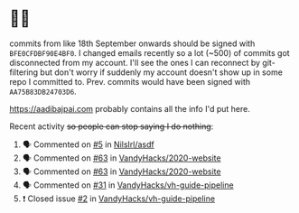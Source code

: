 # 👋🏻
<!--
**aadibajpai/aadibajpai** is a ✨ _special_ ✨ repository because its `README.md` (this file) appears on your GitHub profile.
-->
commits from like 18th September onwards should be signed with `BFE0CFDBF90E4BF0`. I changed emails recently so a lot (~500) of commits got disconnected from my account. I'll see the ones I can reconnect by git-filtering but don't worry if suddenly my account doesn't show up in some repo I committed to. Prev. commits would have been signed with `AA75B83DB24703D6`.

https://aadibajpai.com probably contains all the info I'd put here.

Recent activity ~~so people can stop saying I do nothing~~:
<!--START_SECTION:activity-->
1. 🗣 Commented on [#5](https://github.com/NilsIrl/asdf/issues/5) in [NilsIrl/asdf](https://github.com/NilsIrl/asdf)
2. 🗣 Commented on [#63](https://github.com/VandyHacks/2020-website/issues/63) in [VandyHacks/2020-website](https://github.com/VandyHacks/2020-website)
3. 🗣 Commented on [#63](https://github.com/VandyHacks/2020-website/issues/63) in [VandyHacks/2020-website](https://github.com/VandyHacks/2020-website)
4. 🗣 Commented on [#31](https://github.com/VandyHacks/vh-guide-pipeline/issues/31) in [VandyHacks/vh-guide-pipeline](https://github.com/VandyHacks/vh-guide-pipeline)
5. ❗️ Closed issue [#2](https://github.com/VandyHacks/vh-guide-pipeline/issues/2) in [VandyHacks/vh-guide-pipeline](https://github.com/VandyHacks/vh-guide-pipeline)
<!--END_SECTION:activity-->
